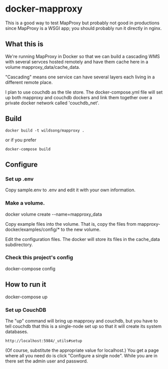 # docker-mapproxy

This is a good way to test MapProxy but probably not good in productions
since MapProxy is a WSGI app; you should probably run it directly in nginx.

## What this is

We're running MapProxy in Docker so that we can build a cascading WMS
with several servces hosted remotely and have them cache here in a
volume mapproxy_data/cache_data.

"Cascading" means one service can have several layers each living in a different remote place.

I plan to use couchdb as the tile store. The docker-compose.yml file will set up both mapproxy
and couchdb dockers and link them together over a private docker network called 'couchdb_net'.

## Build

    docker build -t wildsong/mapproxy .

or if you prefer

    docker-compose build

## Configure

### Set up .env

Copy sample.env to .env and edit it with your own information.

### Make a volume.

   docker volume create --name=mapproxy_data

Copy example files into the volume.
That is, copy the files from mapproxy-docker/examples/config/* to the new volume.

Edit the configuration files.
The docker will store its files in the cache_data subdirectory.

### Check this project's config

   docker-compose config

## How to run it

   docker-compose up

### Set up CouchDB

The "up" command will bring up mapproxy and couchdb, but you have to tell couchdb
that this is a single-node set up so that it will create its system databases.

    http://localhost:5984/_utils#setup

(Of course, substitute the appropriate value for localhost.) You get a page
where all you need do is click "Configure a single node". While you are in there
set the admin user and password.




